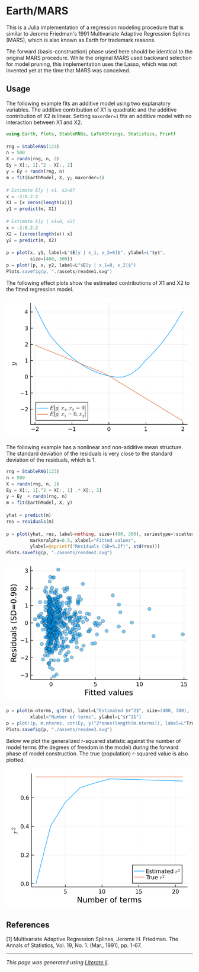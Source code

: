 # Earth/MARS

This is a Julia implementation of a regression modeling procedure that
is similar to Jerome Friedman's 1991 Multivariate Adaptive Regression
Splines (MARS), which is also known as Earth for trademark reasons.

The forward (basis-construction) phase used here should be identical
to the original MARS procedure.  While the original MARS used backward
selection for model pruning, this implementation uses the Lasso, which
was not invented yet at the time that MARS was conceived.

## Usage

The following example fits an additive model using two explanatory
variables.  The additive contribution of X1 is quadratic and the
additive contribution of X2 is linear.  Setting `maxorder=1`
fits an additive model with no interaction between X1 and X2.

````julia
using Earth, Plots, StableRNGs, LaTeXStrings, Statistics, Printf

rng = StableRNG(123)
n = 500
X = randn(rng, n, 2)
Ey = X[:, 1].^2 - X[:, 2]
y = Ey + randn(rng, n)
m = fit(EarthModel, X, y; maxorder=1)

# Estimate E[y | x1, x2=0]
x = -2:0.2:2
X1 = [x zeros(length(x))]
y1 = predict(m, X1)

# Estimate E[y | x1=0, x2]
x = -2:0.2:2
X2 = [zeros(length(x)) x]
y2 = predict(m, X2)

p = plot(x, y1, label=L"$E[y | x_1, x_2=0]$", ylabel=L"$y$",
         size=(400, 300))
p = plot!(p, x, y2, label=L"$E[y | x_1=0, x_2]$")
Plots.savefig(p, "./assets/readme1.svg")
````

The following effect plots show the estimated contributions
of X1 and X2 to the fitted regression model.

![Example plot 1](assets/readme1.svg)

The following example has a nonlinear and non-additive
mean structure. The standard deviation of the residuals
is very close to the standard deviation of the residuals,
which is 1.

````julia
rng = StableRNG(123)
n = 500
X = randn(rng, n, 2)
Ey = X[:, 1].^2 + X[:, 1] .* X[:, 2]
y = Ey  + randn(rng, n)
m = fit(EarthModel, X, y)

yhat = predict(m)
res = residuals(m)

p = plot(yhat, res, label=nothing, size=(400, 300), seriestype=:scatter,
         markeralpha=0.5, xlabel="Fitted values",
         ylabel=@sprintf("Residuals (SD=%.2f)", std(res)))
Plots.savefig(p, "./assets/readme2.svg")
````

![Example plot 2](assets/readme2.svg)

````julia
p = plot(m.nterms, gr2(m), label=L"Estimated $r^2$", size=(400, 300),
         xlabel="Number of terms", ylabel=L"$r^2$")
p = plot!(p, m.nterms, cor(Ey, y)^2*ones(length(m.nterms)), label=L"True $r^2$")
Plots.savefig(p, "./assets/readme3.svg")
````

Below we plot the generalized r-squared statistic against the number of
model terms (the degrees of freedom in the model) during the forward
phase of model construction.  The true (population) r-squared value is
also plotted.

![Example plot 3](assets/readme3.svg)

## References

[1] Multivariate Adaptive Regression Splines, Jerome H. Friedman.
The Annals of Statistics, Vol. 19, No. 1. (Mar., 1991), pp. 1-67.

---

*This page was generated using [Literate.jl](https://github.com/fredrikekre/Literate.jl).*

